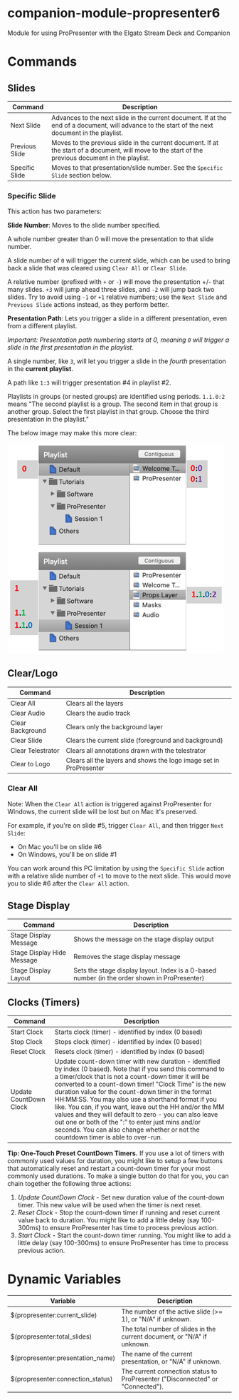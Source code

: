 # companion-module-propresenter6

Module for using ProPresenter with the Elgato Stream Deck and Companion

# Commands
## Slides
Command | Description
------- | -----------
Next Slide | Advances to the next slide in the current document. If at the end of a document, will advance to the start of the next document in the playlist.
Previous Slide | Moves to the previous slide in the current document. If at the start of a document, will move to the start of the previous document in the playlist.
Specific Slide | Moves to that presentation/slide number. See the `Specific Slide` section below.

### Specific Slide
This action has two parameters:

**Slide Number**: Moves to the slide number specified.

A whole number greater than 0 will move the presentation to that slide number.

A slide number of `0` will trigger the current slide, which can be used to bring back a slide that was cleared using `Clear All` or `Clear Slide`.

A relative number (prefixed with `+` or `-`) will move the presentation +/- that many slides. `+3` will jump ahead three slides, and `-2` will jump back two slides. Try to avoid using `-1` or `+1` relative numbers; use the `Next Slide` and `Previous Slide` actions instead, as they perform better. 


**Presentation Path**: Lets you trigger a slide in a different presentation, even from a different playlist.

*Important: Presentation path numbering starts at 0, meaning `0` will trigger a slide in the first presentation in the playlist.*

A single number, like `3`, will let you trigger a slide in the *fourth* presentation in the **current playlist**. 

A path like `1:3` will trigger presentation #4 in playlist #2.

Playlists in groups (or nested groups) are identified using periods. `1.1.0:2` means "The second playlist is a group. The second item in that group is another group. Select the first playlist in that group. Choose the third presentation in the playlist."

The below image may make this more clear:

![specific-slide](documentation/images/specific-slide.png)



## Clear/Logo
Command | Description
------- | -----------
Clear All | Clears all the layers
Clear Audio | Clears the audio track
Clear Background | Clears only the background layer
Clear Slide | Clears the current slide (foreground and background)
Clear Telestrator | Clears all annotations drawn with the telestrator
Clear to Logo | Clears all the layers and shows the logo image set in ProPresenter

### Clear All
Note: When the `Clear All` action is triggered against ProPresenter for Windows, the current slide will be lost but on Mac it's preserved.

For example, if you're on slide #5, trigger `Clear All`, and then trigger `Next Slide`:
- On Mac you'll be on slide #6
- On Windows, you'll be on slide #1

You can work around this PC limitation by using the `Specific Slide` action with a relative slide number of `+1` to move to the next slide. This would move you to slide #6 after the `Clear All` action.


## Stage Display
Command | Description
------- | -----------
Stage Display Message | Shows the message on the stage display output
Stage Display Hide Message | Removes the stage display message
Stage Display Layout | Sets the stage display layout. Index is a 0-based number (in the order shown in ProPresenter)

## Clocks (Timers)
Command | Description
------- | -----------
Start Clock | Starts clock (timer) - identified by index (0 based)
Stop Clock | Stops clock (timer) - identified by index (0 based)
Reset Clock | Resets clock (timer) - identified by index (0 based)
Update CountDown Clock | Update count-down timer with new duration - identified by index (0 based).  Note that if you send this command to a timer/clock that is not a count-down timer it will be converted to a count-down timer! "Clock Time" is the new duration value for the count-down timer in the format HH:MM:SS.  You may also use a shorthand format if you like. You can, if you want, leave out the HH and/or the MM values and they will default to zero - you can also leave out one or both of the ":" to enter just mins and/or seconds.  You can also change whether or not the countdown timer is able to over-run.

**Tip: One-Touch Preset CountDown Timers.**
If you use a lot of timers with commonly used values for duration, you might like to setup a few buttons that automatically reset and restart a count-down timer for your most commonly used durations. To make a single button do that for you, you can chain together the following three actions:
1. *Update CountDown Clock* - Set new duration value of the count-down timer. This new value will be used when the timer is next reset.
2. *Reset Clock* - Stop the count-down timer if running and reset current value back to duration. You  might like to add a little delay (say 100-300ms) to ensure ProPresenter has time to process previous action.
3. *Start Clock* - Start the count-down timer running. You might like to add a little delay (say 100-300ms) to ensure ProPresenter has time to process previous action.

# Dynamic Variables
Variable | Description
-------- | -----------
$(propresenter:current_slide) | The number of the active slide (>= 1), or "N/A" if unknown.
$(propresenter:total_slides)  | The total number of slides in the current document, or "N/A" if unknown.
$(propresenter:presentation_name) | The name of the current presentation, or "N/A" if unknown.
$(propresenter:connection_status) | The current connection status to ProPresenter ("Disconnected" or "Connected").
